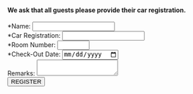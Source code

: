 <html lang="en">
  <head>
  <!-- Required meta tags -->
    <meta charset="utf-8">
    <meta name="viewport" content="width=device-width, initial-scale=1, shrink-to-fit=no">
    <!-- Bootstrap CSS -->
    <link rel="stylesheet" href="https://cdn.jsdelivr.net/npm/bootstrap@4.3.1/dist/css/bootstrap.min.css" integrity="sha384-ggOyR0iXCbMQv3Xipma34MD+dH/1fQ784/j6cY/iJTQUOhcWr7x9JvoRxT2MZw1T" crossorigin="anonymous">
    <!-- Optional JavaScript - jQuery first, then Popper.js, then Bootstrap JS -->
    <script src="https://code.jquery.com/jquery-3.3.1.slim.min.js" integrity="sha384-q8i/X+965DzO0rT7abK41JStQIAqVgRVzpbzo5smXKp4YfRvH+8abtTE1Pi6jizo" crossorigin="anonymous"></script>
    <script src="https://cdn.jsdelivr.net/npm/popper.js@1.14.7/dist/umd/popper.min.js" integrity="sha384-UO2eT0CpHqdSJQ6hJty5KVphtPhzWj9WO1clHTMGa3JDZwrnQq4sF86dIHNDz0W1" crossorigin="anonymous"></script>
    <script src="https://cdn.jsdelivr.net/npm/bootstrap@4.3.1/dist/js/bootstrap.min.js" integrity="sha384-JjSmVgyd0p3pXB1rRibZUAYoIIy6OrQ6VrjIEaFf/nJGzIxFDsf4x0xIM+B07jRM" crossorigin="anonymous"></script>    
    <script src="https://code.jquery.com/jquery-3.6.0.js"></script>
    <script src="https://code.jquery.com/ui/1.13.2/jquery-ui.js"></script>
    <script>
    document.getElementById("CHECK-IN").valueAsDate = new Date(); 
    </script>
  </head>

<h4>We ask that all guests please provide their car registration.</h4>

<form action="https://api.sheetmonkey.io/form/wTtg3wkPyv7RdnBEzrRdDY" method="post">
    <div class="form-group">
    <label for="NAME">*Name:</label>
    <input type="text" id="NAME" name="NAME" class="form-control" autocomplete="off"  onkeyup="this.value = this.value.toUpperCase();" required>
    </div>
    <div class="form-group">
    <label for="CAR-REGISTRATION">*Car Registration:</label>
    <input type="text" id="CAR-REGISTRATION" name="CAR-REGISTRATION" class="form-control" autocomplete="off" onkeyup="this.value = this.value.toUpperCase();" required>
    </div><!--
    <div class="form-group row">
    <div class="col-md-1">
    <input class="form-check-input" type="radio" name="type" id="guest">
    <label class="form-check-label" for="guest">Hotel Guest</label>
    </div>
    <div class="col-md-2">
    <input class="form-check-input" type="radio" name="type" id="bar">
    <label class="form-check-label" for="bar">Bar / Restaurant / Private Event</label>
    </div></div> ----->
    <div class="form-group guest">
    <label for="ROOM">*Room Number:</label>
    <input type="number" min="80" max="5118" id="ROOM" name="ROOM" class="form-control" autocomplete="off" required>
    </div>
    <input type="date" id="CHECK-IN" name="CHECK-IN" class="form-control" autocomplete="off" required hidden>
    <div class="form-group guest">
    <label for="CHECK-OUT">*Check-Out Date:</label>
    <input type="date" id="CHECK-OUT" name="CHECK-OUT" class="form-control" autocomplete="off" required>
    </div>
    <div class="form-group">
    <label for="OBSERVATIONS">Remarks:</label>
    <textarea type="text" id="OBSERVATIONS" name="OBSERVATIONS" class="form-control" autocomplete="off" style="text-transform: capitalize;"></textarea>
    </div>
    <button type="submit" class="btn btn-primary btn-lg btn-block">REGISTER</button>

  </form>
</html>

